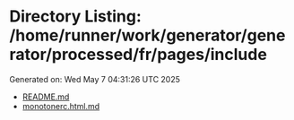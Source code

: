 # Directory Listing: /home/runner/work/generator/generator/processed/fr/pages/include
Generated on: Wed May  7 04:31:26 UTC 2025

- [README.md](README.md)
- [monotonerc.html.md](monotonerc.html.md)

